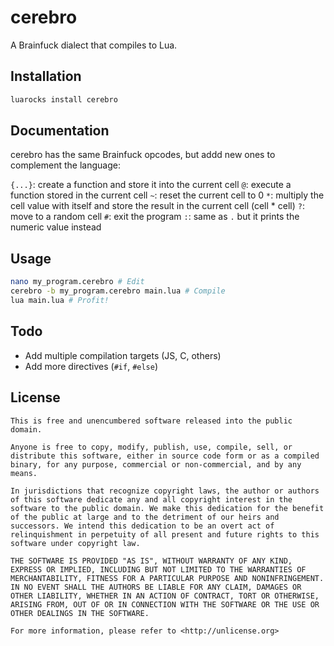 # cerebro

A Brainfuck dialect that compiles to Lua.

## Installation

```bash
luarocks install cerebro
```

## Documentation

cerebro has the same Brainfuck opcodes, but addd new ones to complement the language:

`{...}`: create a function and store it into the current cell
`@`: execute a function stored in the current cell
`~`: reset the current cell to 0
`*`: multiply the cell value with itself and store the result in the current cell (cell * cell)
`?`: move to a random cell
`#`: exit the program
`:`: same as `.` but it prints the numeric value instead

## Usage

```bash
nano my_program.cerebro # Edit
cerebro -b my_program.cerebro main.lua # Compile
lua main.lua # Profit!
```

## Todo

- Add multiple compilation targets (JS, C, others)
- Add more directives (`#if`, `#else`)

## License

```text
This is free and unencumbered software released into the public domain.

Anyone is free to copy, modify, publish, use, compile, sell, or
distribute this software, either in source code form or as a compiled
binary, for any purpose, commercial or non-commercial, and by any
means.

In jurisdictions that recognize copyright laws, the author or authors
of this software dedicate any and all copyright interest in the
software to the public domain. We make this dedication for the benefit
of the public at large and to the detriment of our heirs and
successors. We intend this dedication to be an overt act of
relinquishment in perpetuity of all present and future rights to this
software under copyright law.

THE SOFTWARE IS PROVIDED "AS IS", WITHOUT WARRANTY OF ANY KIND,
EXPRESS OR IMPLIED, INCLUDING BUT NOT LIMITED TO THE WARRANTIES OF
MERCHANTABILITY, FITNESS FOR A PARTICULAR PURPOSE AND NONINFRINGEMENT.
IN NO EVENT SHALL THE AUTHORS BE LIABLE FOR ANY CLAIM, DAMAGES OR
OTHER LIABILITY, WHETHER IN AN ACTION OF CONTRACT, TORT OR OTHERWISE,
ARISING FROM, OUT OF OR IN CONNECTION WITH THE SOFTWARE OR THE USE OR
OTHER DEALINGS IN THE SOFTWARE.

For more information, please refer to <http://unlicense.org>
```
